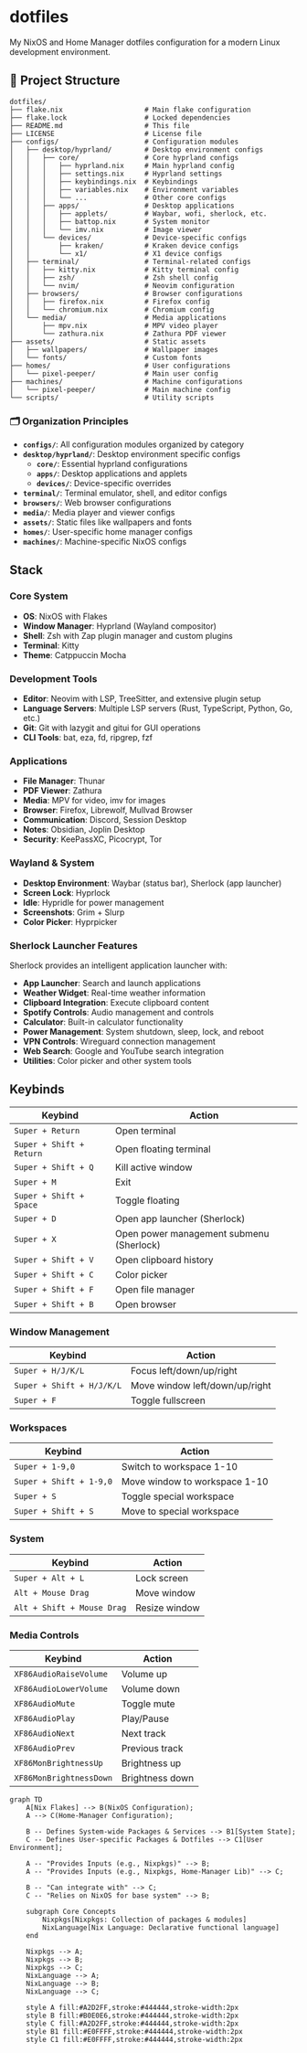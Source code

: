 # dotfiles

My NixOS and Home Manager dotfiles configuration for a modern Linux development environment.

## 📁 Project Structure

```
dotfiles/
├── flake.nix                    # Main flake configuration
├── flake.lock                   # Locked dependencies
├── README.md                    # This file
├── LICENSE                      # License file
├── configs/                     # Configuration modules
│   ├── desktop/hyprland/        # Desktop environment configs
│   │   ├── core/                # Core hyprland configs
│   │   │   ├── hyprland.nix     # Main hyprland config
│   │   │   ├── settings.nix     # Hyprland settings
│   │   │   ├── keybindings.nix  # Keybindings
│   │   │   ├── variables.nix    # Environment variables
│   │   │   └── ...              # Other core configs
│   │   ├── apps/                # Desktop applications
│   │   │   ├── applets/         # Waybar, wofi, sherlock, etc.
│   │   │   ├── battop.nix       # System monitor
│   │   │   └── imv.nix          # Image viewer
│   │   └── devices/             # Device-specific configs
│   │       ├── kraken/          # Kraken device configs
│   │       └── x1/              # X1 device configs
│   ├── terminal/                # Terminal-related configs
│   │   ├── kitty.nix            # Kitty terminal config
│   │   ├── zsh/                 # Zsh shell config
│   │   └── nvim/                # Neovim configuration
│   ├── browsers/                # Browser configurations
│   │   ├── firefox.nix          # Firefox config
│   │   └── chromium.nix         # Chromium config
│   └── media/                   # Media applications
│       ├── mpv.nix              # MPV video player
│       └── zathura.nix          # Zathura PDF viewer
├── assets/                      # Static assets
│   ├── wallpapers/              # Wallpaper images
│   └── fonts/                   # Custom fonts
├── homes/                       # User configurations
│   └── pixel-peeper/            # Main user config
├── machines/                    # Machine configurations
│   └── pixel-peeper/            # Main machine config
└── scripts/                     # Utility scripts
```

### 🗂️ Organization Principles

- **`configs/`**: All configuration modules organized by category
- **`desktop/hyprland/`**: Desktop environment specific configs
  - **`core/`**: Essential hyprland configurations
  - **`apps/`**: Desktop applications and applets
  - **`devices/`**: Device-specific overrides
- **`terminal/`**: Terminal emulator, shell, and editor configs
- **`browsers/`**: Web browser configurations
- **`media/`**: Media player and viewer configs
- **`assets/`**: Static files like wallpapers and fonts
- **`homes/`**: User-specific home manager configs
- **`machines/`**: Machine-specific NixOS configs

## Stack

### Core System
- **OS**: NixOS with Flakes
- **Window Manager**: Hyprland (Wayland compositor)
- **Shell**: Zsh with Zap plugin manager and custom plugins
- **Terminal**: Kitty
- **Theme**: Catppuccin Mocha

### Development Tools
- **Editor**: Neovim with LSP, TreeSitter, and extensive plugin setup
- **Language Servers**: Multiple LSP servers (Rust, TypeScript, Python, Go, etc.)
- **Git**: Git with lazygit and gitui for GUI operations
- **CLI Tools**: bat, eza, fd, ripgrep, fzf

### Applications
- **File Manager**: Thunar
- **PDF Viewer**: Zathura
- **Media**: MPV for video, imv for images
- **Browser**: Firefox, Librewolf, Mullvad Browser
- **Communication**: Discord, Session Desktop
- **Notes**: Obsidian, Joplin Desktop
- **Security**: KeePassXC, Picocrypt, Tor

### Wayland & System
- **Desktop Environment**: Waybar (status bar), Sherlock (app launcher)
- **Screen Lock**: Hyprlock
- **Idle**: Hypridle for power management
- **Screenshots**: Grim + Slurp
- **Color Picker**: Hyprpicker

### Sherlock Launcher Features
Sherlock provides an intelligent application launcher with:
- **App Launcher**: Search and launch applications
- **Weather Widget**: Real-time weather information
- **Clipboard Integration**: Execute clipboard content
- **Spotify Controls**: Audio management and controls
- **Calculator**: Built-in calculator functionality
- **Power Management**: System shutdown, sleep, lock, and reboot
- **VPN Controls**: Wireguard connection management
- **Web Search**: Google and YouTube search integration
- **Utilities**: Color picker and other system tools

## Keybinds

| Keybind | Action |
|---------|--------|
| `Super + Return` | Open terminal |
| `Super + Shift + Return` | Open floating terminal |
| `Super + Shift + Q` | Kill active window |
| `Super + M` | Exit |
| `Super + Shift + Space` | Toggle floating |
| `Super + D` | Open app launcher (Sherlock) |
| `Super + X` | Open power management submenu (Sherlock) |
| `Super + Shift + V` | Open clipboard history |
| `Super + Shift + C` | Color picker |
| `Super + Shift + F` | Open file manager |
| `Super + Shift + B` | Open browser |

### Window Management
| Keybind | Action |
|---------|--------|
| `Super + H/J/K/L` | Focus left/down/up/right |
| `Super + Shift + H/J/K/L` | Move window left/down/up/right |
| `Super + F` | Toggle fullscreen |

### Workspaces
| Keybind | Action |
|---------|--------|
| `Super + 1-9,0` | Switch to workspace 1-10 |
| `Super + Shift + 1-9,0` | Move window to workspace 1-10 |
| `Super + S` | Toggle special workspace |
| `Super + Shift + S` | Move to special workspace |

### System
| Keybind | Action |
|---------|--------|
| `Super + Alt + L` | Lock screen |
| `Alt + Mouse Drag` | Move window |
| `Alt + Shift + Mouse Drag` | Resize window |

### Media Controls
| Keybind | Action |
|---------|--------|
| `XF86AudioRaiseVolume` | Volume up |
| `XF86AudioLowerVolume` | Volume down |
| `XF86AudioMute` | Toggle mute |
| `XF86AudioPlay` | Play/Pause |
| `XF86AudioNext` | Next track |
| `XF86AudioPrev` | Previous track |
| `XF86MonBrightnessUp` | Brightness up |
| `XF86MonBrightnessDown` | Brightness down |

```mermaid
graph TD
    A[Nix Flakes] --> B(NixOS Configuration);
    A --> C(Home-Manager Configuration);

    B -- Defines System-wide Packages & Services --> B1[System State];
    C -- Defines User-specific Packages & Dotfiles --> C1[User Environment];

    A -- "Provides Inputs (e.g., Nixpkgs)" --> B;
    A -- "Provides Inputs (e.g., Nixpkgs, Home-Manager Lib)" --> C;

    B -- "Can integrate with" --> C;
    C -- "Relies on NixOS for base system" --> B;

    subgraph Core Concepts
        Nixpkgs[Nixpkgs: Collection of packages & modules]
        NixLanguage[Nix Language: Declarative functional language]
    end

    Nixpkgs --> A;
    Nixpkgs --> B;
    Nixpkgs --> C;
    NixLanguage --> A;
    NixLanguage --> B;
    NixLanguage --> C;

    style A fill:#A2D2FF,stroke:#444444,stroke-width:2px
    style B fill:#B0E0E6,stroke:#444444,stroke-width:2px
    style C fill:#A2D2FF,stroke:#444444,stroke-width:2px
    style B1 fill:#E0FFFF,stroke:#444444,stroke-width:2px
    style C1 fill:#E0FFFF,stroke:#444444,stroke-width:2px
```
